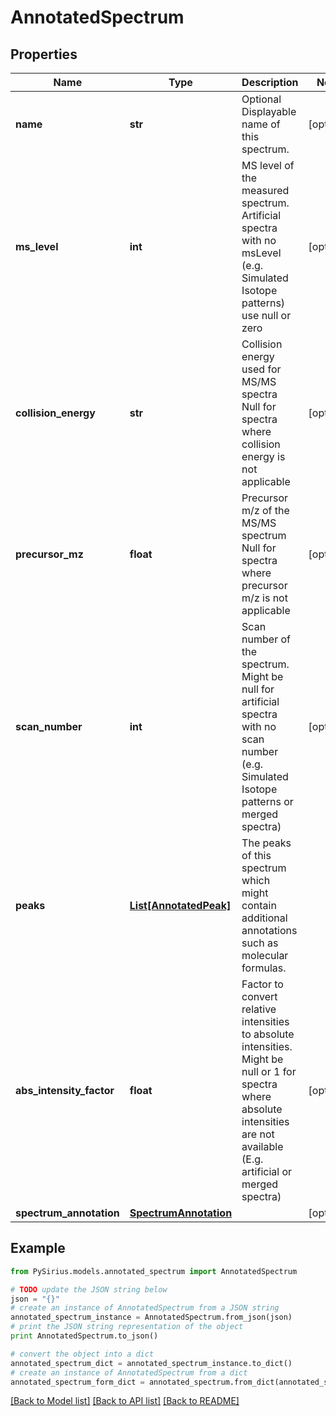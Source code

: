 # AnnotatedSpectrum



## Properties

Name | Type | Description | Notes
------------ | ------------- | ------------- | -------------
**name** | **str** | Optional Displayable name of this spectrum. | [optional] 
**ms_level** | **int** | MS level of the measured spectrum.  Artificial spectra with no msLevel (e.g. Simulated Isotope patterns) use null or zero | [optional] 
**collision_energy** | **str** | Collision energy used for MS/MS spectra  Null for spectra where collision energy is not applicable | [optional] 
**precursor_mz** | **float** | Precursor m/z of the MS/MS spectrum  Null for spectra where precursor m/z is not applicable | [optional] 
**scan_number** | **int** | Scan number of the spectrum.  Might be null for artificial spectra with no scan number (e.g. Simulated Isotope patterns or merged spectra) | [optional] 
**peaks** | [**List[AnnotatedPeak]**](AnnotatedPeak.md) | The peaks of this spectrum which might contain additional annotations such as molecular formulas. | 
**abs_intensity_factor** | **float** | Factor to convert relative intensities to absolute intensities.  Might be null or 1 for spectra where absolute intensities are not available (E.g. artificial or merged spectra) | [optional] 
**spectrum_annotation** | [**SpectrumAnnotation**](SpectrumAnnotation.md) |  | [optional] 

## Example

```python
from PySirius.models.annotated_spectrum import AnnotatedSpectrum

# TODO update the JSON string below
json = "{}"
# create an instance of AnnotatedSpectrum from a JSON string
annotated_spectrum_instance = AnnotatedSpectrum.from_json(json)
# print the JSON string representation of the object
print AnnotatedSpectrum.to_json()

# convert the object into a dict
annotated_spectrum_dict = annotated_spectrum_instance.to_dict()
# create an instance of AnnotatedSpectrum from a dict
annotated_spectrum_form_dict = annotated_spectrum.from_dict(annotated_spectrum_dict)
```
[[Back to Model list]](../README.md#documentation-for-models) [[Back to API list]](../README.md#documentation-for-api-endpoints) [[Back to README]](../README.md)


